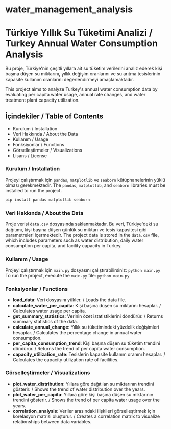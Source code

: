 # water_management_analysis

# Türkiye Yıllık Su Tüketimi Analizi / Turkey Annual Water Consumption Analysis

Bu proje, Türkiye'nin çeşitli yıllara ait su tüketim verilerini analiz ederek kişi başına düşen su miktarını, yıllık değişim oranlarını ve su arıtma tesislerinin kapasite kullanım oranlarını değerlendirmeyi amaçlamaktadır. 

This project aims to analyze Turkey's annual water consumption data by evaluating per capita water usage, annual rate changes, and water treatment plant capacity utilization.

## İçindekiler / Table of Contents

- Kurulum / Installation
- Veri Hakkında / About the Data
- Kullanım / Usage
- Fonksiyonlar / Functions
- Görselleştirmeler / Visualizations
- Lisans / License

### Kurulum / Installation

Projeyi çalıştırmak için `pandas`, `matplotlib` ve `seaborn` kütüphanelerinin yüklü olması gerekmektedir. 
The `pandas`, `matplotlib`, and `seaborn` libraries must be installed to run the project.

```bash
pip install pandas matplotlib seaborn
```

### Veri Hakkında / About the Data

Proje verisi `data.csv` dosyasında saklanmaktadır. Bu veri, Türkiye'deki su dağıtımı, kişi başına düşen günlük su miktarı ve tesis kapasitesi gibi parametreleri içermektedir. 
The project data is stored in the `data.csv` file, which includes parameters such as water distribution, daily water consumption per capita, and facility capacity in Turkey.

### Kullanım / Usage

Projeyi çalıştırmak için `main.py` dosyasını çalıştırabilirsiniz: `python main.py` 
To run the project, execute the `main.py` file: `python main.py`

### Fonksiyonlar / Functions

- **load_data**: Veri dosyasını yükler. / Loads the data file.
- **calculate_water_per_capita**: Kişi başına düşen su miktarını hesaplar. / Calculates water usage per capita.
- **get_summary_statistics**: Verinin özet istatistiklerini döndürür. / Returns summary statistics of the data.
- **calculate_annual_change**: Yıllık su tüketimindeki yüzdelik değişimleri hesaplar. / Calculates the percentage change in annual water consumption.
- **per_capita_consumption_trend**: Kişi başına düşen su tüketim trendini döndürür. / Returns the trend of per capita water consumption.
- **capacity_utilization_rate**: Tesislerin kapasite kullanım oranını hesaplar. / Calculates the capacity utilization rate of facilities.

### Görselleştirmeler / Visualizations

- **plot_water_distribution**: Yıllara göre dağıtılan su miktarının trendini gösterir. / Shows the trend of water distribution over the years.
- **plot_water_per_capita**: Yıllara göre kişi başına düşen su miktarının trendini gösterir. / Shows the trend of per capita water usage over the years.
- **correlation_analysis**: Veriler arasındaki ilişkileri görselleştirmek için korelasyon matrisi oluşturur. / Creates a correlation matrix to visualize relationships between data variables.


